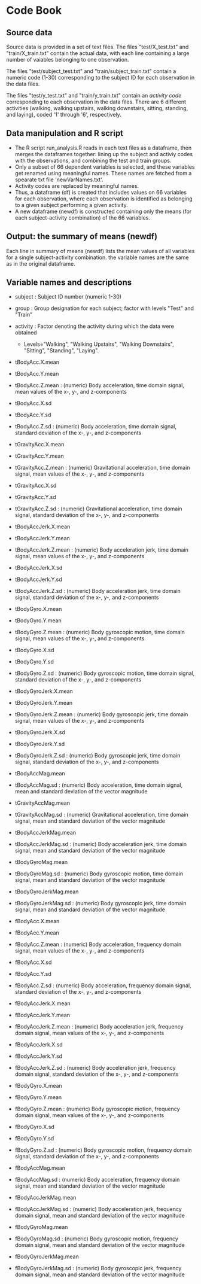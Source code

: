 # Code Book

## Source data
Source data is provided in a set of text files. The files "test/X_test.txt" and "train/X_train.txt" contain the actual data, with each line containing a large number of vaiables belonging to one observation.

The files "test/subject_test.txt" and "train/subject_train.txt" contain a numeric code (1-30) corresponding to the subject ID for each observation in the data files.

The files "test/y_test.txt" and "train/y_train.txt" contain an *activity code* corresponding to each observation in the data files. There are 6 different activities (walking, walking upstairs, walking downstairs, sitting, standing, and laying), coded '1' through '6', respectively.

## Data manipulation and R script
* The R script run_analysis.R reads in each text files as a dataframe, then merges the dataframes together: lining up the subject and activiy codes with the observations, and combining the test and train groups.
* Only a subset of 66 dependent variables is selected, and these variables get renamed using meaningful names. These names are fetched from a spearate txt file 'newVarNames.txt'. 
* Activity codes are replaced by meaningful names.
* Thus, a dataframe (df) is created that includes values on 66 variables for each observation, where each observation is identified as belonging to a given subject performing a given activity.
* A new dataframe (newdf) is constructed containing only the means (for each subject-activity combination) of the 66 variables.

## Output: the summary of means (newdf)
Each line in summary of means (newdf) lists the mean values of all variables for a single subject-activity combination. the variable names are the same as in the original dataframe.

## Variable names and descriptions

- subject : Subject ID number (numeric 1-30)
- group : Group designation for each subject; factor with levels "Test" and "Train"
- activity : Factor denoting the activity during which the data were obtained
  - Levels="Walking", "Walking Upstairs", "Walking Downstairs", "Sitting", "Standing", "Laying".

- tBodyAcc.X.mean
- tBodyAcc.Y.mean
- tBodyAcc.Z.mean : (numeric) Body acceleration, time domain signal, mean values of the x-, y-, and z-components

- tBodyAcc.X.sd
- tBodyAcc.Y.sd
- tBodyAcc.Z.sd : (numeric) Body acceleration, time domain signal, standard deviation of the x-, y-, and z-components

- tGravityAcc.X.mean
- tGravityAcc.Y.mean
- tGravityAcc.Z.mean : (numeric) Gravitational acceleration, time domain signal, mean values of the x-, y-, and z-components

- tGravityAcc.X.sd
- tGravityAcc.Y.sd
- tGravityAcc.Z.sd : (numeric) Gravitational acceleration, time domain signal, standard deviation of the x-, y-, and z-components

- tBodyAccJerk.X.mean
- tBodyAccJerk.Y.mean
- tBodyAccJerk.Z.mean : (numeric) Body acceleration jerk, time domain signal, mean values of the  x-, y-, and z-components

- tBodyAccJerk.X.sd
- tBodyAccJerk.Y.sd
- tBodyAccJerk.Z.sd : (numeric) Body acceleration jerk, time domain signal, standard deviation of the  x-, y-, and z-components

- tBodyGyro.X.mean
- tBodyGyro.Y.mean
- tBodyGyro.Z.mean : (numeric) Body gyroscopic motion, time domain signal, mean values of the  x-, y-, and z-components

- tBodyGyro.X.sd
- tBodyGyro.Y.sd
- tBodyGyro.Z.sd : (numeric) Body gyroscopic motion, time domain signal, standard deviation of the  x-, y-, and z-components

- tBodyGyroJerk.X.mean
- tBodyGyroJerk.Y.mean
- tBodyGyroJerk.Z.mean : (numeric) Body gyroscopic jerk, time domain signal, mean values of the  x-, y-, and z-components

- tBodyGyroJerk.X.sd
- tBodyGyroJerk.Y.sd
- tBodyGyroJerk.Z.sd : (numeric) Body gyroscopic jerk, time domain signal, standard deviation of the  x-, y-, and z-components

- tBodyAccMag.mean
- tBodyAccMag.sd	: (numeric) Body acceleration, time domain signal, mean and standard deviation of the vector magnitude

- tGravityAccMag.mean
- tGravityAccMag.sd : (numeric) Gravitational acceleration, time domain signal, mean and standard deviation of the vector magnitude

- tBodyAccJerkMag.mean
- tBodyAccJerkMag.sd : (numeric) Body acceleration jerk, time domain signal, mean and standard deviation of the vector magnitude

- tBodyGyroMag.mean
- tBodyGyroMag.sd : (numeric) Body gyroscopic motion, time domain signal, mean and standard deviation of the vector magnitude

- tBodyGyroJerkMag.mean
- tBodyGyroJerkMag.sd : (numeric) Body gyroscopic jerk, time domain signal, mean and standard deviation of the vector magnitude

- fBodyAcc.X.mean
- fBodyAcc.Y.mean
- fBodyAcc.Z.mean : (numeric) Body acceleration, frequency domain signal, mean values of the x-, y-, and z-components

- fBodyAcc.X.sd
- fBodyAcc.Y.sd
- fBodyAcc.Z.sd : (numeric) Body acceleration, frequency domain signal, standard deviation of the x-, y-, and z-components

- fBodyAccJerk.X.mean
- fBodyAccJerk.Y.mean
- fBodyAccJerk.Z.mean : (numeric) Body acceleration jerk, frequency domain signal, mean values of the x-, y-, and z-components

- fBodyAccJerk.X.sd
- fBodyAccJerk.Y.sd
- fBodyAccJerk.Z.sd : (numeric) Body acceleration jerk, frequency domain signal, standard deviation of the x-, y-, and z-components

- fBodyGyro.X.mean
- fBodyGyro.Y.mean
- fBodyGyro.Z.mean : (numeric) Body gyroscopic motion, frequency domain signal, mean values of the x-, y-, and z-components

- fBodyGyro.X.sd
- fBodyGyro.Y.sd
- fBodyGyro.Z.sd : (numeric) Body gyroscopic motion, frequency domain signal, standard deviation of the x-, y-, and z-components

- fBodyAccMag.mean
- fBodyAccMag.sd : (numeric) Body acceleration, frequency domain signal, mean and standard deviation of the vector magnitude

- fBodyAccJerkMag.mean
- fBodyAccJerkMag.sd : (numeric) Body acceleration jerk, frequency domain signal, mean and standard deviation of the vector magnitude

- fBodyGyroMag.mean
- fBodyGyroMag.sd : (numeric) Body gyroscopic motion, frequency domain signal, mean and standard deviation of the vector magnitude

- fBodyGyroJerkMag.mean
- fBodyGyroJerkMag.sd : (numeric) Body gyroscopic jerk, frequency domain signal, mean and standard deviation of the vector magnitude


